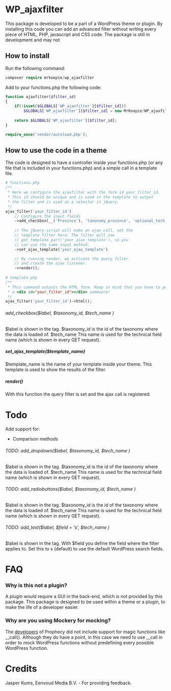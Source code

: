 # WP_ajaxfilter

This package is developed to be a part of a WordPress theme or plugin. By installing this code you can add an advanced filter without writing every piece of HTML, PHP, javascript and CSS code. The package is still in development and may not 

## How to install
Run the following command:
```php
composer require mrkoopie/wp_ajaxfilter
```

Add to your functions.php the following code:
```php
function ajaxfilter($filter_id)
{
    if(!isset($GLOBALS['WP_ajaxfilter'][$filter_id]))
        $GLOBALS['WP_ajaxfilter'][$filter_id] = new MrKoopie/WP_ajaxfilter/generator($filter_id);
    
    return $GLOBALS['WP_ajaxfilter'][$filter_id];
}

require_once('vendor/autoload.php');
```

## How to use the code in a theme
The code is designed to have a controller inside your functions.php (or any file that is included in your functions.php) and a simple call in a template file.

```php
# functions.php
/**
 * Here we configure the ajaxfilter with the form id your_filter_id.
 * This id should be unique and is used in the template to output
 * the filter and is used as a selector in jQuery.
 */
ajax_filter('your_filter_id')
    // Configure the input fields
    ->add_checkbox(__('Province'), 'taxonomy_province', 'optional_tech_name_province')
    
    // The jQuery script will make an ajax call, set the
    // template filter here. The filter will use
    // get_template_part('your_ajax_template'), so you
    // can use the same input method.
    ->set_ajax_template('your_ajax_template')

    // By running render, we activate the query filter 
    // and create the ajax listener.
    ->render();
    
# template.php
/**
 * This command outputs the HTML form. Keep in mind that you have to put
 * a <div id="your_filter_id"></div> somewere!
 */
ajax_filter('your_filter_id')->html();
```

###### add_checkbox($label, $taxonomy_id, $tech_name )
$label is shown in the <label> tag.
$taxonomy_id is the id of the taxonomy where the data is loaded of.
$tech_name This name is used for the technical field name (which is shown in every GET request).

##### set_ajax_template($template_name)
$template_name is the name of your template inside your theme. This template is used to show the results of the filter.

##### render()
With this function the query filter is set and the ajax call is registered.

# Todo
Add support for:
- Comparison methods

###### TODO: add_dropdown($label, $taxonomy_id, $tech_name )

$label is shown in the <label> tag.
$taxonomy_id is the id of the taxonomy where the data is loaded of.
$tech_name This name is used for the technical field name (which is shown in every GET request).

###### TODO: add_radiobuttons($label, $taxonomy_id, $tech_name )
$label is shown in the <label> tag.
$taxonomy_id is the id of the taxonomy where the data is loaded of.
$tech_name This name is used for the technical field name (which is shown in every GET request).

###### TODO: add_text($label, $field = 's', $tech_name )
$label is shown in the <label> tag.
With $field you define the field where the filter applies to. Set this to s (default) to use the default WordPress search fields.

# FAQ

### Why is this not a plugin?
A plugin would require a GUI in the back-end, which is not provided by this package. This package is designed to be used within a theme or a plugin, to make the life of a developer easier.

### Why are you using Mockery for mocking?
The [developers](https://github.com/phpspec/prophecy/issues/44) of Prophecy did not include support for magic functions like __call(). Although they do have a point, in this case we need to use __call in order to mock WordPress functions without predefining every possible WordPress function.

# Credits
Jasper Kums, Eenvoud Media B.V. - For providing feedback.